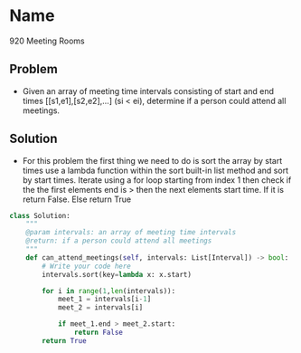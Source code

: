 # Name

920 Meeting Rooms

## Problem

* Given an array of meeting time intervals consisting of start and end times [[s1,e1],[s2,e2],...] (si < ei), determine if a person could attend all meetings.

## Solution

* For this problem the first thing we need to do is sort the array by start times use a lambda function within the sort built-in list method and sort by start times. Iterate using a for loop starting from index 1 then check if the the first elements end is > then the next elements start time. If it is return False. Else return True

```python
class Solution:
    """
    @param intervals: an array of meeting time intervals
    @return: if a person could attend all meetings
    """
    def can_attend_meetings(self, intervals: List[Interval]) -> bool:
        # Write your code here
        intervals.sort(key=lambda x: x.start)

        for i in range(1,len(intervals)):
            meet_1 = intervals[i-1]
            meet_2 = intervals[i]

            if meet_1.end > meet_2.start:
                return False
        return True
```